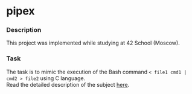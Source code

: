 # pipex

### Description
This project was implemented while studying at 42 School (Moscow).

### Task
The task is to mimic the execution of the Bash command `< file1 cmd1 | cmd2 > file2` using C language.  
Read the detailed description of the subject [here](https://github.com/mikhdm/pipex/blob/49d20ca90db727ad4de1ea78df3dbd876ceddc80/en.subject.pdf).

